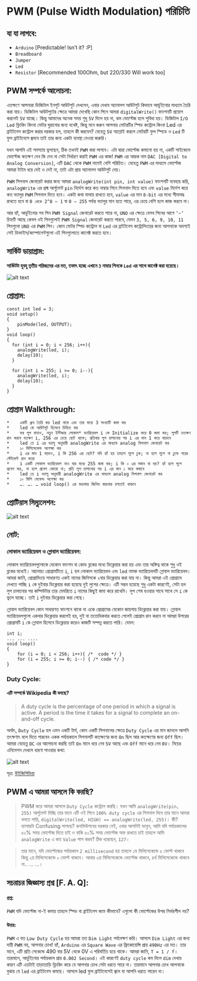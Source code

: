 
# PWM (Pulse Width Modulation) পরিচিতি

## যা যা লাগবে:

*    `Arduino` [Predictable! Isn’t it? :P]
*    `Breadboard`
*    `Jumper`
*    `Led`
*    `Resistor` [Recommended 100Ohm, but 220/330 Will work too]

## PWM সম্পর্কে আলোচনা:

এতক্ষণে আপনারা ডিজিটাল ইনপুট আউটপুট দেখলেন, এবার দেখাব অ্যানালগ আউটপুট কিভাবে আর্ডুইনোর মাধ্যমে তৈরি করা যায়। ডিজিটাল আউটপুটের ক্ষেত্রে আমরা দেখেছি কোন পিনে আমরা `digitalWrite()` ফাংশনটি প্রয়োগ করলেই `5V` যাচ্ছে। কিন্তু আমাদের অনেক সময় শুধু `5V` দিলে হয় না, কম ভোল্টেজ হলে সুবিধা হয়। ডিজিটাল `I/O Led` ব্লিংকিং কিংবা মোটর ঘুরানোর জন্য যথেষ্ট, কিন্তু মনে করুন আপনার মোটরটির স্পিড কন্ট্রোল কিংবা Led এর ব্রাইটনেস কন্ট্রোল করার দরকার হল, তাহলে কী করবেন? যেহেতু `5V` অ্যাপ্লাই করলে মোটরটি ফুল স্পিডে ও `Led` টি ফুল ব্রাইটনেসে জ্বলবে তাই তার জন্য একটা ব্যবস্থা নেওয়া জরুরি।

যখন আপনি এই সমস্যায় ভুগছেন, ঠিক তখনই `PWM` করা লাগবে। এটা দ্বারা ভোল্টেজ কমানো হয় না, একটি সাইকেলে ভোল্টেজ কতক্ষণ দেব কি দেব না সেটা নির্ধারণ করাই `PWM` এর কাজ! `PWM` এর আরক নাম `DAC [Digital to Analog Conversion]`, এটি `DAC` থেকে `PWM` নামেই বেশি পরিচিত। যেহেতু `PWM` এর মাধ্যমে ভোল্টেজ আমরা টাইম ধরে দেই ও দেই না, তাই এটা প্রায় অ্যানালগ আউটপুট দেয়।

`PWM` সিগনাল জেনারেট করার জন্য আমরা `analogWrite(int pin, int value)` ফাংশনটি ব্যবহার করি, `analogWrite` এর প্রথ্ম আর্গুমেন্ট `pin` নির্দেশ করে কত নাম্বার পিনে সিগনাল দিতে হবে এবং `value` নির্দেশ করে কত ভ্যালুর `PWM` সিগনাল দিতে হবে। একটা কথা মাথায় রাখতে হবে, `value` এর মান `8-bit` এর মধ্যে সীমাবদ্ধ রাখতে হবে বা `0 থেকে 2^8 – 1` বা `0 – 255` পর্যন্ত ভ্যালুর মান হতে পারে, এর চেয়ে বেশি হলে কাজ করবে না।

আর হ্যাঁ, আর্ডুইনোর সব পিন `PWM Signal` জেনারেট করতে পারে না, `UNO` এর ক্ষেত্রে যেসব পিনের আগে `‘~’` চিহ্নটি আছে কেবল ওই পিনগুলোই `PWM Signal` জেনারেট করতে পারবে, যেমন `3, 5, 6, 9, 10, 11` পিনগুলো `UNO` এর `PWM` পিন। কোন মোটর স্পিড কন্ট্রোল বা `Led` এর ব্রাইটনেস কন্ট্রোলিংয়ের জন্য আপনাকে অবশ্যই সেই ডিভাইস/কম্পোনেন্টগুলো এই পিনগুলোতে কানেক্ট করতে হবে।

## সার্কিট ডায়াগ্রাম:

**সার্কিটটা হুবহু তৃতীয় পরিচ্ছদের এর মত, তফাৎ হচ্ছে এখানে `3` নাম্বার পিনকে `Led` এর সাথে কানেক্ট করা হয়েছে।**

![alt text](http://i.imgur.com/7CYwEP3.png)

## প্রোগ্রাম:
```arduino
const int led = 3;
void setup()
{
    pinMode(led, OUTPUT);
}
void loop()
{
  for (int i = 0; i < 256; i++){
    analogWrite(led, i);
    delay(10);
  }
 
  for (int i = 255; i >= 0; i--){
    analogWrite(led, i);
    delay(10);
  }
}
```

## প্রোগ্রাম Walkthrough:
```
*    একটি ধ্রুব তৈরি কর led নামে এবং তার মধ্যে 3 সংখ্যাটি জমা কর
*    led কে আউটপুট হিসেবে চিহ্নিত কর
*    ফর লুপ বানাও, নতুন ইন্টিজার লোকাল* ভ্যারিয়েবল i কে Initialize করে 0 জমা কর; লুপটি ততক্ষণ রান করবে যতক্ষণ i, 256 এর চেয়ে ছোট থাকে; প্রতিবার লুপ চালানোর পর i এর মান 1 করে বাড়াবে
*    led তে i এর ভ্যালু অনুযায়ী analogWrite এর মাধ্যমে analog সিগনাল জেনারেট কর
*    ১০ মিলিসেকেন্ড অপেক্ষা কর
*    i এর মান 1 বাড়াও, i কি 256 এর ছোট? যদি হ্যাঁ হয় তাহলে লুপে ঢুক; না হলে লুপে না ঢুকে পরের স্টেটমেন্ট রান করো
*    i একটি লোকাল ভ্যারিয়েবল নাও যার মধ্যে 255 জমা কর; i কি ০ এর সমান বা বড়? হ্যাঁ হলে লুপে প্রবেশ কর, না হলে প্রবেশ কোরো না; প্রতি লুপ চালানোর পর i এর মান ১ করে কমাবে
*    led তে i ভ্যালু অনুযায়ী analogWrite এর মাধ্যমে analog সিগনাল জেনারেট কর
*    ১০ মিলি সেকেন্ড অপেক্ষা কর
*    …. …. … void loop() এর মধ্যকার জিনিস বারংবার চলতেই থাকবে
```

## প্রোটিয়াস সিম্যুলেশন:

![alt text](http://i.imgur.com/M8IN85M.gif)

## নোট:

### লোকাল ভ্যারিয়েবল ও গ্লোবাল ভ্যারিয়েবল:

লোকাল ভ্যারিয়েবলগুলোকে যেকোন ফাংশন বা কোড ব্লকের মধ্যে ডিক্লেয়ার করা হয় এবং তার অস্তিত্ব থাকে শুধু ওই ব্লকের মধ্যেই। আলোচ্য প্রোগ্রামটিতে `i`, `i` হল লোকাল ভ্যারিয়েবল এবং `led` নামক ভ্যারিয়েবলটি গ্লোবাল ভ্যারিয়েবল। আমরা জানি, প্রোগ্রামিংয়ে সাধারণত একই নামের জিনিসকে ২বার ডিক্লেয়ার করা যায় না। কিন্তু আমরা এই প্রোগ্রামে দেখতে পাচ্ছি `i` কে দুইবার ডিক্লেয়ার করা হয়েছে দুই লুপের ক্ষেত্রে। এটি সম্ভব হয়েছে শুধু একটা কারণেই, সেটা হল লুপ চালানোর পর কম্পিউটার তার মেমরিতে `i` নামের কিছুই জমা করে রাখেনি। লুপ শেষ হওয়ার সাথে সাথে সে `i` কে ভুলে যাচ্ছে। তাই `i` দুইবার ডিক্লেয়ার করা গেছে।

গ্লোবাল ভ্যারিয়েবল কোন সাধারণত ফাংশনে থাকে না একে প্রোগ্রামের যেকোন জায়গায় ডিক্লেয়ার করা যায়। গ্লোবাল ভ্যারিয়েবলগুলো একবার ডিক্লেয়ার করলেই হয়, দুই বা ততোধিকবার করতে গেলেই প্রোগ্রাম রান করবে না আমরা উপরের প্রোগ্রামটি `i` কে গ্লোবাল হিসেবে ডিক্লেয়ার করেও কাজটি সম্পন্ন করতে পারি। যেমন:
```arduino
int i;
... ... ....
void loop()
{
    for (i = 0; i < 256; i++){ /*  code */ }
    for (i = 255; i >= 0; i--) { /* code */ }
}
```

### Duty Cycle:

#### এটি সম্পর্কে Wikipedia কী বলছে?

>    A duty cycle is the percentage of one period in which a signal is active. A period is the time it takes for a signal to complete an on-and-off cycle.

অর্থাৎ, `Duty Cycle` হল এমন একটি টার্ম, কোন একটি সিগনালের ক্ষেত্রে `Duty Cycle` এর মান জানলে আপনি তৎক্ষণাৎ বলে দিতে পারবেন একক পর্যায়কালে সিগনালটি কতক্ষণের জন্য `On` ছিল আর কতক্ষণের জন্য `Off` ছিল। আমরা যেহেতু `DC` এর আলোচনা করছি তাই `On` মানে ধরে নেব `5V` আছে এবং `Off` মানে ধরে নেব `0V`। নিচের এনিমেশন দেখলে ধারণা পাওয়ার কথা:

![alt text](http://upload.wikimedia.org/wikipedia/commons/0/02/PWM_duty_cycle_with_label.gif)

সূত্র: [উইকিপিডিয়া](http://en.wikipedia.org/wiki/Duty_cycle)


## PWM এ আমরা আসলে কি করছি?

> PWM করে আমরা আসলে `Duty Cycle` কন্ট্রোল করছি। যখন আমি `analogWrite(pin, 255)` আর্গুমেন্ট দিচ্ছি তার মানে এটি ওই পিনে `100% duty cycle` এর সিগনাল দিবে তার মানে আমরা বলতে পারি, `digitalWrite(led, HIGH) == analogWrite(led, 255)`। কী? ব্যাপারটা Confusing লাগছে? কনফিউশনের দরকার নেই, এবার আপনিই ভাবুন, আমি যদি পর্যায়কালের ৫০% সময় ভোল্টেজ দিতে চাই ও বাকি ৫০% সময় ভোল্টেজ অফ রাখতে চাই তাহলে আমি `analogWrite` এ কত `Value` পাস করব? ঠিক ধরেছেন, `127`।

>তার মানে, যদি ভোল্টেজের পর্যায়কাল `2 millisecond` হয় তাহলে ১ম মিলিসেকেন্ডে ৫ ভোল্ট থাকবে কিন্তু ২য় মিলিসেকেন্ডে ০ ভোল্ট থাকবে। আবার ৩য় মিলিসেকেন্ডে ভোল্টেজ থাকবে, ৪র্থ মিলিসেকেন্ডে থাকবে না.. … …।

## সচরাচর জিজ্ঞাস্য প্রশ্ন [F. A. Q]:

#### প্রশ্ন:

`PWM` যদি ভোল্টেজ না-ই কমায় তাহলে স্পিড বা ব্রাইটনেস কমে কীভাবে? এগুলো কী ভোল্টেজের উপর নির্ভরশীল নয়?

#### উত্তর:

`PWM` এ যত `Low Duty Cycle` হয় আমরা তত `Dim Light` পর্যবেক্ষণ করি। আসলে `Dim Light` এর জন্য দায়ী `PWM` নয়, আপনার চোখ! হ্যাঁ, `Arduino` এর `Square Wave` এর ফ্রিকোয়েন্সি প্রায় `490Hz` এর মত। তার মানে, এটি প্রতি সেকেন্ডে 490 বার 5V থেকে 0V এ পরিবর্তিত হয়ে থাকে। আমরা জানি, `T = 1 / f`। তারমানে, আর্ডুইনোর পর্যায়কাল প্রায় `0.002 Second`। এই কারণেই `duty cycle` কম দিলে `dim` দেখায় কারণ এটি এতটাই তাড়াতাড়ি ব্লিংকিং করে যে আপনার চোখ সেটা ধরতে পারে না। তারমানে আপনার চোখ আপনাকে বুঝায় যে `led` এর ব্রাইটনেস কমছে। আসলে led ফুল ব্রাইটনেসেই জ্বলে যা আপনি ধরতে পারেন না।
